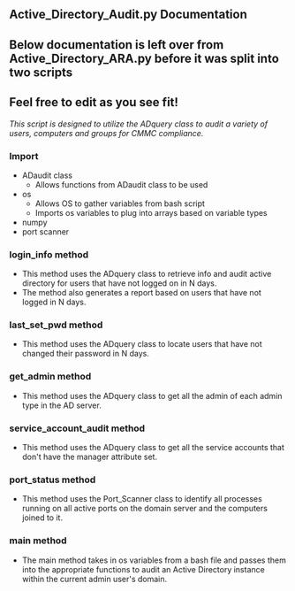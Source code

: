 ## Active_Directory_Audit.py Documentation

## Below documentation is left over from Active_Directory_ARA.py before it was split into two scripts 
## Feel free to edit as you see fit!

_This script is designed to utilize the ADquery class to audit a variety of users, computers and groups for CMMC compliance._

### Import 
* ADaudit class
    * Allows functions from ADaudit class to be used
* os
    * Allows OS to gather variables from bash script
    * Imports os variables to plug into arrays based on variable types  
* numpy
* port scanner

### login_info method
* This method uses the ADquery class to retrieve info and audit active directory for users that have not logged on in N days.
* The method also generates a report based on users that have not logged in N days.

### last_set_pwd method 
* This method uses the ADquery class to locate users that have not changed their password in N days.

### get_admin method
* This method uses the ADquery class to get all the admin of each admin type in the AD server.

### service_account_audit method
* This method uses the ADquery class to get all the service accounts that don't have the manager attribute set.

### port_status method
* This method uses the Port_Scanner class to identify all processes running on all active ports on the domain server and the computers joined to it.

### main method
* The main method takes in os variables from a bash file and passes them into the appropriate functions to audit an Active Directory instance within the current admin user's domain.